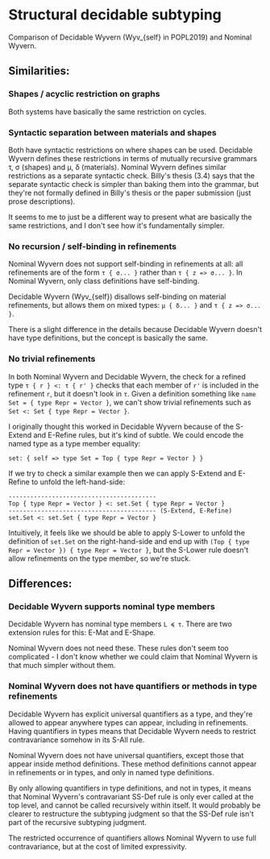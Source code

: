# Structural decidable subtyping

Comparison of Decidable Wyvern (Wyv_{self} in POPL2019) and Nominal Wyvern.

## Similarities:

### Shapes / acyclic restriction on graphs
Both systems have basically the same restriction on cycles.

### Syntactic separation between materials and shapes
Both have syntactic restrictions on where shapes can be used.
Decidable Wyvern defines these restrictions in terms of mutually recursive grammars τ, σ (shapes) and μ, δ (materials).
Nominal Wyvern defines similar restrictions as a separate syntactic check.
Billy's thesis (3.4) says that the separate syntactic check is simpler than baking them into the grammar, but they're not formally defined in Billy's thesis or the paper submission (just prose descriptions).

It seems to me to just be a different way to present what are basically the same restrictions, and I don't see how it's fundamentally simpler.

### No recursion / self-binding in refinements

Nominal Wyvern does not support self-binding in refinements at all: all refinements are of the form  `τ { σ... }` rather than `τ { z => σ... }`.
In Nominal Wyvern, only class definitions have self-binding.

Decidable Wyvern (Wyv_{self}) disallows self-binding on material refinements, but allows them on mixed types: `μ { δ... }` and `τ { z => σ... }`.

There is a slight difference in the details because Decidable Wyvern doesn't have type definitions, but the concept is basically the same.

### No trivial refinements
In both Nominal Wyvern and Decidable Wyvern, the check for a refined type `τ { r } <: τ { r' }` checks that each member of `r'` is included in the refinement `r`, but it doesn't look in `τ`.
Given a definition something like `name Set = { type Repr = Vector }`, we can't show trivial refinements such as `Set <: Set { type Repr = Vector }`.

I originally thought this worked in Decidable Wyvern because of the S-Extend and E-Refine rules, but it's kind of subtle. We could encode the named type as a type member equality:
```DW
set: { self => type Set = Top { type Repr = Vector } }
```
If we try to check a similar example then we can apply S-Extend and E-Refine to unfold the left-hand-side:
```DW
-----------------------------------------
Top { type Repr = Vector } <: set.Set { type Repr = Vector }
----------------------------------------- (S-Extend, E-Refine)
set.Set <: set.Set { type Repr = Vector }
```
Intuitively, it feels like we should be able to apply S-Lower to unfold the definition of `set.Set` on the right-hand-side and end up with `(Top { type Repr = Vector }) { type Repr = Vector }`, but the S-Lower rule doesn't allow refinements on the type member, so we're stuck.

## Differences:

### Decidable Wyvern supports nominal type members
Decidable Wyvern has nominal type members `L ≼ τ`.
There are two extension rules for this: E-Mat and E-Shape.

Nominal Wyvern does not need these.
These rules don't seem too complicated - I don't know whether we could claim that Nominal Wyvern is that much simpler without them.

### Nominal Wyvern does not have quantifiers or methods in type refinements

Decidable Wyvern has explicit universal quantifiers as a type, and they're allowed to appear anywhere types can appear, including in refinements.
Having quantifiers in types means that Decidable Wyvern needs to restrict contravariance somehow in its S-All rule.

Nominal Wyvern does not have universal quantifiers, except those that appear inside method definitions.
These method definitions cannot appear in refinements or in types, and only in named type definitions.

By only allowing quantifiers in type definitions, and not in types, it means that Nominal Wyvern's contravariant SS-Def rule is only ever called at the top level, and cannot be called recursively within itself.
It would probably be clearer to restructure the subtyping judgment so that the SS-Def rule isn't part of the recursive subtyping judgment.

The restricted occurrence of quantifiers allows Nominal Wyvern to use full contravariance, but at the cost of limited expressivity.
